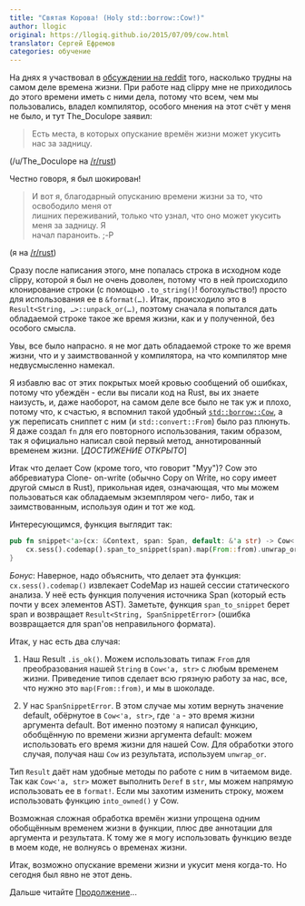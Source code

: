```yaml
---
title: "Святая Корова! (Holy std::borrow::Cow!)"
author: llogic
original: https://llogiq.github.io/2015/07/09/cow.html
translator: Сергей Ефремов
categories: обучение
---
```


На днях я участвовал в
[обсуждении на reddit](https://www.reddit.com/r/rust/comments/3cl12r/is_rust_too_complicated/csxee09?context=3)
того, насколько трудны на самом деле времена жизни. При работе над clippy 
мне не приходилось до этого времени иметь с ними дела, потому что всем, 
чем мы пользовались, владел компилятор, особого мнения на этот счёт у меня 
не было, и тут The_Doculope заявил:

> Есть места, в которых опускание времён жизни может укусить нас за задницу.

(/u/The_Doculope на [/r/rust](https://www.reddit.com/r/rust))

Честно говоря, я был шокирован!

> И вот я, благодарный опусканию времени жизни за то, что освободило меня от  
> лишних переживаний, только что узнал, что оно может укусить меня за задницу. Я  
> начал параноить. ;-P

(я на [/r/rust](https://www.reddit.com/r/rust))

Сразу после написания этого, мне попалась строка в исходном коде clippy, которой
я был не очень доволен, потому что в ней происходило клонирование строки (с
помощью `.to_string()`! богохульство!) просто для использования ее в
`&format(…)`. Итак, происходило это в `Result<String, …>::unpack_or(…)`, поэтому
сначала я попытался дать обладаемой строке такое же время жизни, как и у
полученной, без особого смысла.

Увы, все было напрасно. я не мог дать обладаемой строке то же время жизни, что и
у заимствованной у компилятора, на что компилятор мне недвусмысленно намекал.

Я избавлю вас от этих покрытых моей кровью сообщений об ошибках, потому что
убеждён - если вы писали код на Rust, вы их знаете наизусть, и, даже наоборот, на
самом деле все было не так уж и плохо, потому что, к счастью, я вспомнил такой
удобный [`std::borrow::Cow`](http://doc.rust-lang.org/std/borrow/enum.Cow.html),
а уж переписать сниппет с ним (и `std::convert::From`) было раз плюнуть. Я даже
создал `fn` для его повторного использования, таким образом, так я официально
написал свой первый метод, аннотированный временем жизни. [*ДОСТИЖЕНИЕ ОТКРЫТО*]

<!--cut-->

Итак что делает Cow (кроме того, что говорит "Муу")? Cow это аббревиатура Clone-
on-write (обычно Copy on Write, но copy имеет другой смысл в Rust), прикольная
идея, означающая, что мы можем пользоваться как обладаемым экземпляром чего-
либо, так и заимствованным, используя один и тот же код.

Интересующимся, функция выглядит так:

```Rust
pub fn snippet<'a>(cx: &Context, span: Span, default: &'a str) -> Cow<'a, str> {
    cx.sess().codemap().span_to_snippet(span).map(From::from).unwrap_or(Cow::Borrowed(default))
}
```

*Бонус*: Наверное, надо объяснить, что делает эта функция:
`cx.sess().codemap()` извлекает CodeMap из нашей сессии статического анализа. У
неё есть функция получения источника Span (который есть почти у всех элементов
AST). Заметьте, функция `span_to_snippet` берет span и возвращает
`Result<String, SpanSnippetError>` (ошибка возвращается для span'ов 
неправильного формата).

Итак, у нас есть два случая:

1. Наш Result `.is_ok()`. Можем использовать типаж `From` для преобразования
нашей `String` в `Cow<'a, str>` с любым временем жизни. Приведение типов сделает
всю грязную работу за нас, все, что нужно это `map(From::from)`, и мы в шоколаде.

2. У нас `SpanSnippetError`. В этом случае мы хотим вернуть значение default,
обёрнутое в `Cow<'a, str>`, где `'a` - это время жизни аргумента default. Вот
именно поэтому я написал функцию, обобщённую по времени жизни аргумента default:
можем использовать его время жизни для нашей Cow. Для обработки этого случая,
получая наш `Cow` из результата, используем `unwrap_or`.

Тип `Result` даёт нам удобные методы по работе с ним в читаемом виде. Так как
`Cow<'a, str>` может выполнить `Deref` в `str`, мы можем напрямую использовать
ее в `format!`. Если мы захотим изменить строку, можем использовать функцию
`into_owned()` у Cow.

Возможная сложная обработка времён жизни упрощена одним обобщённым временем
жизни в функции, плюс две аннотации для аргумента и результата. К тому же я
могу использовать функцию везде в моем коде, не волнуясь о временах жизни.

Итак, возможно опускание времени жизни и укусит меня когда-то. Но сегодня был
явно не этот день.

Дальше читайте [Продолжение](https://llogiq.github.io/2015/07/10/cow-redux.html)...
